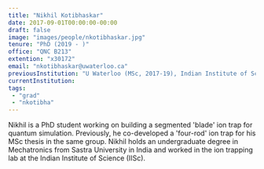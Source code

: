 ```yaml
---
title: "Nikhil Kotibhaskar"
date: 2017-09-01T00:00:00-00:00
draft: false
image: "images/people/nkotibhaskar.jpg"
tenure: "PhD (2019 - )"
office: "QNC B213"
extention: "x30172"
email: "nkotibhaskar@uwaterloo.ca"
previousInstitution: "U Waterloo (MSc, 2017-19), Indian Institute of Science, Bangalore (2016-17)"
currentInstitution: 
tags:
 - "grad"
 - "nkotibha"
---
```


Nikhil is a PhD student working on building a segmented 'blade' ion trap for quantum simulation. Previously, he co-developed a 'four-rod' ion trap for his MSc thesis in the same group. Nikhil holds an undergraduate degree in Mechatronics from Sastra University in India and worked in the ion trapping lab at the Indian Institute of Science (IISc). 
